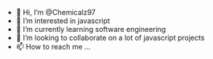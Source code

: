 - 👋 Hi, I’m @Chemicalz97
- 👀 I’m interested in javascript
- 🌱 I’m currently learning software engineering
- 💞️ I’m looking to collaborate on a lot of javascript projects
- 📫 How to reach me ...

<!---
Chemicalz97/Chemicalz97 is a ✨ special ✨ repository because its `README.md` (this file) appears on your GitHub profile.
You can click the Preview link to take a look at your changes.
--->
